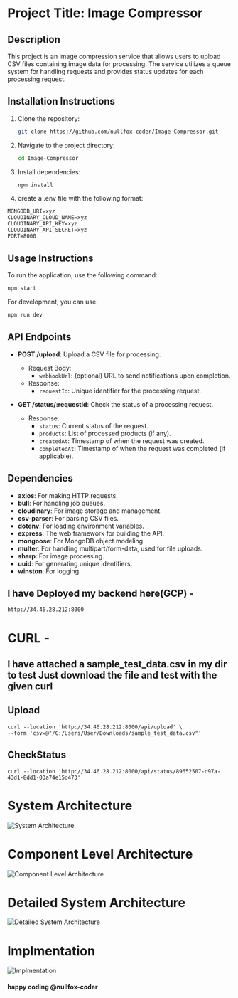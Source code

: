 # Project Title: Image Compressor

## Description
This project is an image compression service that allows users to upload CSV files containing image data for processing. The service utilizes a queue system for handling requests and provides status updates for each processing request.

## Installation Instructions
1. Clone the repository:
   ```bash
   git clone https://github.com/nullfox-coder/Image-Compressor.git
   ```
2. Navigate to the project directory:
   ```bash
   cd Image-Compressor
   ```
3. Install dependencies:
   ```bash
   npm install
   ```
4. create a .env file with the following format:

```
MONGODB_URI=xyz
CLOUDINARY_CLOUD_NAME=xyz
CLOUDINARY_API_KEY=xyz
CLOUDINARY_API_SECRET=xyz
PORT=8000
```

## Usage Instructions
To run the application, use the following command:
```bash
npm start
```
For development, you can use:
```bash
npm run dev
```

## API Endpoints
- **POST /upload**: Upload a CSV file for processing.
  - Request Body: 
    - `webhookUrl`: (optional) URL to send notifications upon completion.
  - Response: 
    - `requestId`: Unique identifier for the processing request.

- **GET /status/:requestId**: Check the status of a processing request.
  - Response: 
    - `status`: Current status of the request.
    - `products`: List of processed products (if any).
    - `createdAt`: Timestamp of when the request was created.
    - `completedAt`: Timestamp of when the request was completed (if applicable).

## Dependencies
- **axios**: For making HTTP requests.
- **bull**: For handling job queues.
- **cloudinary**: For image storage and management.
- **csv-parser**: For parsing CSV files.
- **dotenv**: For loading environment variables.
- **express**: The web framework for building the API.
- **mongoose**: For MongoDB object modeling.
- **multer**: For handling multipart/form-data, used for file uploads.
- **sharp**: For image processing.
- **uuid**: For generating unique identifiers.
- **winston**: For logging.


## I have Deployed my backend here(GCP) -

```
http://34.46.28.212:8000
```



# CURL -

## I have attached a sample_test_data.csv in my dir to test Just download the file and test with the given curl

 ## Upload
```
curl --location 'http://34.46.28.212:8000/api/upload' \
--form 'csv=@"/C:/Users/User/Downloads/sample_test_data.csv"'
```

## CheckStatus
```
curl --location 'http://34.46.28.212:8000/api/status/89652507-c97a-43d1-8dd1-03a74e15d473'
```

# System Architecture
![System Architecture](hld.drawio.svg)

# Component Level Architecture
![Component Level Architecture](lld.drawio.svg)

# Detailed System Architecture
![Detailed System Architecture](system.drawio.svg)


# Implmentation
![Implmentation](implementation.drawio.svg)



#### happy coding @nullfox-coder
